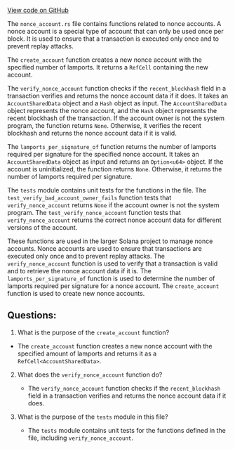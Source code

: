 [View code on GitHub](https://github.com/solana-labs/solana/blob/master/sdk/src/nonce_account.rs)

The `nonce_account.rs` file contains functions related to nonce accounts. A nonce account is a special type of account that can only be used once per block. It is used to ensure that a transaction is executed only once and to prevent replay attacks. 

The `create_account` function creates a new nonce account with the specified number of lamports. It returns a `RefCell` containing the new account. 

The `verify_nonce_account` function checks if the `recent_blockhash` field in a transaction verifies and returns the nonce account data if it does. It takes an `AccountSharedData` object and a `Hash` object as input. The `AccountSharedData` object represents the nonce account, and the `Hash` object represents the recent blockhash of the transaction. If the account owner is not the system program, the function returns `None`. Otherwise, it verifies the recent blockhash and returns the nonce account data if it is valid. 

The `lamports_per_signature_of` function returns the number of lamports required per signature for the specified nonce account. It takes an `AccountSharedData` object as input and returns an `Option<u64>` object. If the account is uninitialized, the function returns `None`. Otherwise, it returns the number of lamports required per signature. 

The `tests` module contains unit tests for the functions in the file. The `test_verify_bad_account_owner_fails` function tests that `verify_nonce_account` returns `None` if the account owner is not the system program. The `test_verify_nonce_account` function tests that `verify_nonce_account` returns the correct nonce account data for different versions of the account. 

These functions are used in the larger Solana project to manage nonce accounts. Nonce accounts are used to ensure that transactions are executed only once and to prevent replay attacks. The `verify_nonce_account` function is used to verify that a transaction is valid and to retrieve the nonce account data if it is. The `lamports_per_signature_of` function is used to determine the number of lamports required per signature for a nonce account. The `create_account` function is used to create new nonce accounts.
## Questions: 
 1. What is the purpose of the `create_account` function?
   - The `create_account` function creates a new nonce account with the specified amount of lamports and returns it as a `RefCell<AccountSharedData>`.

2. What does the `verify_nonce_account` function do?
   - The `verify_nonce_account` function checks if the `recent_blockhash` field in a transaction verifies and returns the nonce account data if it does.

3. What is the purpose of the `tests` module in this file?
   - The `tests` module contains unit tests for the functions defined in the file, including `verify_nonce_account`.